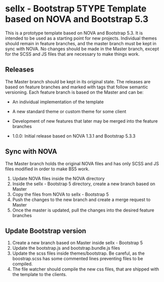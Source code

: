# sellx - Bootstrap 5TYPE Template based on NOVA and Bootstrap 5.3

This is a prototype template based on NOVA and Bootstrap 5.3. It is intended to be used as a starting point for new
projects. Individual themes should remain in feature branches, and the master branch must be kept in sync with NOVA.
No changes should be made in the Master branch, except for the SCSS and JS files that are necessary to make things work.

## Releases

The Master branch should be kept in its original state. The releases are based on feature branches and marked with
tags that follow semantic versioning.
Each feature branch is based on the Master and can be:
- An individual implementation of the template
- A new standard theme or custom theme for some client
- Development of new features that later may be merged into the feature branches

- 1.0.0: Initial release based on NOVA 1.3.1 and Bootstrap 5.3.3

## Sync with NOVA

The Master branch holds the original NOVA files and has only SCSS and JS files modified in order to make BS5 work.

1. Update NOVA files inside the NOVA directory
2. Inside the sellx - Bootstrap 5 directory, create a new branch based on Master
3. Copy the files from NOVA to sellx - Bootstrap 5
4. Push the changes to the new branch and create a merge request to Master
5. Once the master is updated, pull the changes into the desired feature branches


## Update Bootstrap version

1. Create a new branch based on Master inside sellx - Bootstrap 5
2. Update the bootstrap.js and bootstrap.bundle.js files
3. Update the scss files inside themes/bootstrap. Be careful, as the boostrap.scss has some commented lines preventing
files to be compiled.
4. The file watcher should compile the new css files, that are shipped with the template to the clients.
